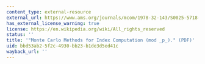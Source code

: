 ```yaml
---
content_type: external-resource
external_url: https://www.ams.org/journals/mcom/1978-32-143/S0025-5718-1978-0491431-9/S0025-5718-1978-0491431-9.pdf
has_external_license_warning: true
license: https://en.wikipedia.org/wiki/All_rights_reserved
status: ''
title: '"Monte Carlo Methods for Index Computation (mod _p_)." (PDF)'
uid: bbd53ab2-5f2c-4930-bb23-b1de3d5ed41c
wayback_url: ''
---
```

